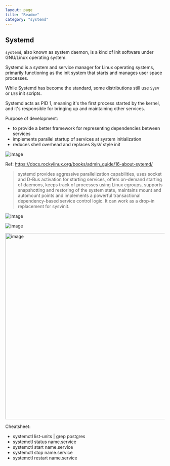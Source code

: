 ```yaml
---
layout: page
title: "Readme"
category: "systemd"
---
```


## Systemd

`systemd`, also known as system daemon, is a kind of init software under GNU/Linux operating system.

Systemd is a system and service manager for Linux operating systems, primarily functioning as the init system that starts and manages user space processes.

While Systemd has become the standard, some distributions still use `SysV` or `LSB` init scripts. 

Systemd acts as PID 1, meaning it's the first process started by the kernel, and it's responsible for bringing up and maintaining other services. 

Purpose of development:
* to provide a better framework for representing dependencies between services
* implements parallel startup of services at system initialization
* reduces shell overhead and replaces SysV style init

![image](https://github.com/user-attachments/assets/3afab749-b935-480d-9663-7b1631093a34)

Ref: https://docs.rockylinux.org/books/admin_guide/16-about-sytemd/

> systemd provides aggressive parallelization capabilities, uses socket and D-Bus activation for starting services, offers on-demand starting of daemons, keeps track of processes using Linux cgroups, supports snapshotting and restoring of the system state, maintains mount and automount points and implements a powerful transactional dependency-based service control logic. It can work as a drop-in replacement for sysvinit.


![image](https://github.com/user-attachments/assets/05b3c649-1ef9-4859-8d77-06d5d3eb5143)

![image](https://github.com/user-attachments/assets/a4c59c3a-3b1b-42be-a3a4-09e8bc51af50)

<img width="587" alt="image" src="https://github.com/user-attachments/assets/b9f62711-c5d3-419a-a097-21841eace690" />


Cheatsheet:

* systemctl list-units | grep postgres
* systemctl status name.service
* systemctl start name.service
* systemctl stop name.service
* systemctl restart name.service
